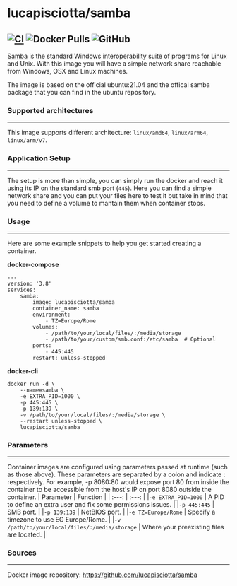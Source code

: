 # lucapisciotta/samba
[![CI](https://github.com/lucapisciotta/samba/actions/workflows/main.yml/badge.svg)](https://github.com/lucapisciotta/samba/actions/workflows/main.yml)
![Docker Pulls](https://img.shields.io/docker/pulls/lucapisciotta/samba)
![GitHub](https://img.shields.io/github/license/lucapisciotta/samba)
------------------------
[Samba](https://www.samba.org/) is the standard Windows interoperability suite of programs for Linux and Unix.
With this image you will have a simple network share reachable from Windows, OSX and Linux machines.


The image is based on the official ubuntu:21.04 and the offical samba package that you can find in the ubuntu repository.

### Supported architectures
------------------------
This image supports different architecture: `linux/amd64`, `linux/arm64`, `linux/arm/v7`.

### Application Setup
------------------------
The setup is more than simple, you can simply run the docker and reach it using its IP on the standard smb port (`445`).
Here you can find a simple network share and you can put your files here to test it but take in mind that you need to define a volume to mantain them when container stops.

### Usage
------------------------
Here are some example snippets to help you get started creating a container.

**docker-compose**
```
---
version: '3.8'
services:
    samba:
        image: lucapisciotta/samba
        container_name: samba
        environment:
            - TZ=Europe/Rome
        volumes:
            - /path/to/your/local/files/:/media/storage
            - /path/to/your/custom/smb.conf:/etc/samba  # Optional
        ports:
            - 445:445
        restart: unless-stopped
```
**docker-cli**
```
docker run -d \
    --name=samba \
    -e EXTRA_PID=1000 \
    -p 445:445 \
    -p 139:139 \
    -v /path/to/your/local/files/:/media/storage \
    --restart unless-stopped \
    lucapisciotta/samba
```
### Parameters
------------------------
Container images are configured using parameters passed at runtime (such as those above). These parameters are separated by a colon and indicate <external>:<internal> respectively. For example, -p 8080:80 would expose port 80 from inside the container to be accessible from the host's IP on port 8080 outside the container.
| Parameter | Function |
| :---: | :---: |
|`-e EXTRA_PID=1000` | A PID to define an extra user and fix some permissions issues. |
|`-p 445:445` | SMB port. |
|`-p 139:139` | NetBIOS port. |
|`-e TZ=Europe/Rome` |	Specify a timezone to use EG Europe/Rome. |
|`-v /path/to/your/local/files/:/media/storage` | Where your preexisting files are located. |


### Sources
------------------------
Docker image repository: https://github.com/lucapisciotta/samba